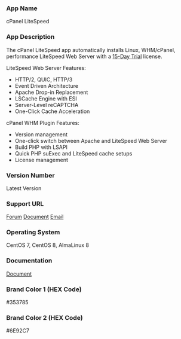 ### App Name
cPanel LiteSpeed

### App Description
The cPanel LiteSpeed app automatically installs Linux, WHM/cPanel, performance LiteSpeed Web Server with a [15-Day Trial](https://docs.litespeedtech.com/licenses/trial/) license. 

LiteSpeed Web Server Features:
 - HTTP/2, QUIC, HTTP/3
 - Event Driven Architecture
 - Apache Drop-in Replacement
 - LSCache Engine with ESI
 - Server-Level reCAPTCHA
 - One-Click Cache Acceleration

cPanel WHM Plugin Features:
 - Version management
 - One-click switch between Apache and LiteSpeed Web Server
 - Build PHP with LSAPI
 - Quick PHP suExec and LiteSpeed cache setups
 - License management

### Version Number
Latest Version

### Support URL
[Forum](https://www.litespeedtech.com/support/forum/)
[Document](https://docs.litespeedtech.com/cp/cpanel/)
[Email](mailto:support@litespeedtech.com)

### Operating System
CentOS 7, CentOS 8, AlmaLinux 8

### Documentation
[Document](https://docs.litespeedtech.com/cp/cpanel/)

### Brand Color 1 (HEX Code)
#353785

### Brand Color 2 (HEX Code)
#6E92C7